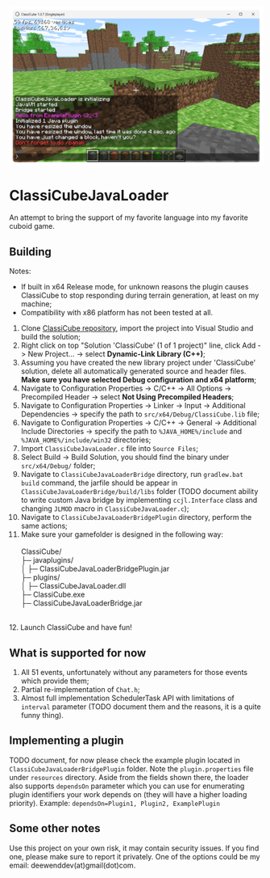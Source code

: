 ![CCJL screenshot](misc/jlscreenshot.png)

# ClassiCubeJavaLoader

An attempt to bring the support of my favorite language into my favorite cuboid game.
## Building
Notes:
- If built in x64 Release mode, for unknown reasons the plugin causes ClassiCube to stop responding during terrain generation, at least on my machine;
- Compatibility with x86 platform has not been tested at all.

1. Clone [ClassiCube repository](https://github.com/ClassiCube/ClassiCube), import the project into Visual Studio and build the solution;
2. Right click on top "Solution 'ClassiCube' (1 of 1 project)" line, click Add -> New Project... -> select **Dynamic-Link Library (C++)**;
3. Assuming you have created the new library project under 'ClassiCube' solution, delete all automatically generated source and header files. **Make sure you have selected Debug configuration and x64 platform**;
4. Navigate to Configuration Properties -> C/C++ -> All Options -> Precompiled Header -> select **Not Using Precompiled Headers**;
5. Navigate to Configuration Properties -> Linker -> Input -> Additional Dependencies -> specify the path to `src/x64/Debug/ClassiCube.lib` file;
6. Navigate to Configuration Properties -> C/C++ -> General -> Additional Include Directories -> specify the path to `%JAVA_HOME%/include` and `%JAVA_HOME%/include/win32` directories;
7. Import `ClassiCubeJavaLoader.c` file into `Source Files`;
8. Select Build -> Build Solution, you should find the binary under `src/x64/Debug/` folder;
9. Navigate to `ClassiCubeJavaLoaderBridge` directory, run `gradlew.bat build` command, the jarfile should be appear in `ClassiCubeJavaLoaderBridge/build/libs` folder (TODO document ability to write custom Java bridge by implementing `ccjl.Interface` class and changing `JLMOD` macro in `ClassiCubeJavaLoader.c`);
10. Navigate to `ClassiCubeJavaLoaderBridgePlugin` directory, perform the same actions;
11. Make sure your gamefolder is designed in the following way:<br><br>
    ClassiCube/<br>
    ├─ javaplugins/<br>
    │  ├─ ClassiCubeJavaLoaderBridgePlugin.jar<br>
    ├─ plugins/<br>
    │  ├─ ClassiCubeJavaLoader.dll<br>
    ├─ ClassiCube.exe<br>
    ├─ ClassiCubeJavaLoaderBridge.jar<br>

<br>12. Launch ClassiCube and have fun!

## What is supported for now
1. All 51 events, unfortunately without any parameters for those events which provide them;
2. Partial re-implementation of `Chat.h`;
3. Almost full implementation SchedulerTask API with limitations of `interval` parameter (TODO document them and the reasons, it is a quite funny thing).

## Implementing a plugin
TODO document, for now please check the example plugin located in `ClassiCubeJavaLoaderBridgePlugin` folder. Note the `plugin.properties` file under `resources` directory. Aside from the fields shown there, the loader also supports `dependsOn` parameter which you can use for enumerating plugin identifiers your work depends on (they will have a higher loading priority). Example: `dependsOn=Plugin1, Plugin2, ExamplePlugin`

## Some other notes
Use this project on your own risk, it may contain security issues. If you find one, please make sure to report it privately. One of the options could be my email: deewenddev(at)gmail(dot)com.
